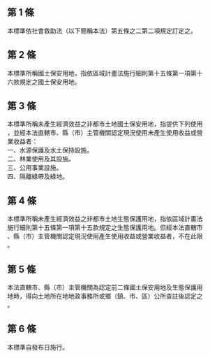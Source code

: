 第 1 條
-------
本標準依社會救助法（以下簡稱本法）第五條之二第二項規定訂定之。

第 2 條
-------
本標準所稱國土保安用地，指依區域計畫法施行細則第十五條第一項第十  
六款規定之國土保安用地。

第 3 條
-------
本標準所稱未產生經濟效益之非都市土地國土保安用地，指提供下列使用  
，並經本法直轄市、縣（市）主管機關認定現況使用未產生使用收益或營  
業收益者：  
一、水源保護及水土保持設施。  
二、林業使用及其設施。  
三、公用事業設施。  
四、隔離綠帶及綠地。

第 4 條
-------
本標準所稱未產生經濟效益之非都市土地生態保護用地，指依區域計畫法  
施行細則第十五條第一項第十五款規定之生態保護用地。但經本法直轄市  
、縣（市）主管機關認定現況使用產生使用收益或營業收益者，不在此限  
。

第 5 條
-------
本法直轄市、縣（市）主管機關為認定前二條國土保安用地及生態保護用  
地時，得向土地所在地地政事務所或鄉（鎮、市、區）公所查註後認定之  
。

第 6 條
-------
本標準自發布日施行。


